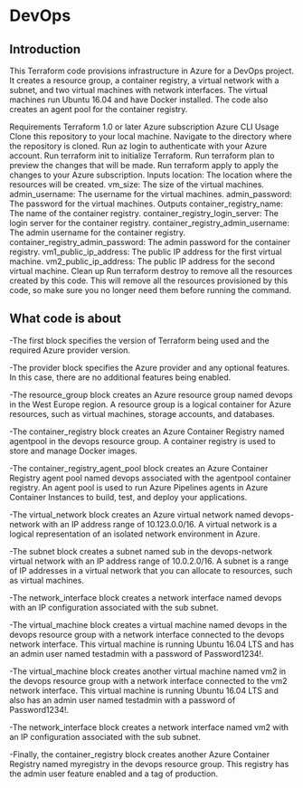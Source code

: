 
# DevOps



## Introduction


This Terraform code provisions infrastructure in Azure for a DevOps project. It creates a resource group, a container registry, a virtual network with a subnet, and two virtual machines with network interfaces. The virtual machines run Ubuntu 16.04 and have Docker installed. The code also creates an agent pool for the container registry.

Requirements
Terraform 1.0 or later
Azure subscription
Azure CLI
Usage
Clone this repository to your local machine.
Navigate to the directory where the repository is cloned.
Run az login to authenticate with your Azure account.
Run terraform init to initialize Terraform.
Run terraform plan to preview the changes that will be made.
Run terraform apply to apply the changes to your Azure subscription.
Inputs
location: The location where the resources will be created.
vm_size: The size of the virtual machines.
admin_username: The username for the virtual machines.
admin_password: The password for the virtual machines.
Outputs
container_registry_name: The name of the container registry.
container_registry_login_server: The login server for the container registry.
container_registry_admin_username: The admin username for the container registry.
container_registry_admin_password: The admin password for the container registry.
vm1_public_ip_address: The public IP address for the first virtual machine.
vm2_public_ip_address: The public IP address for the second virtual machine.
Clean up
Run terraform destroy to remove all the resources created by this code. This will remove all the resources provisioned by this code, so make sure you no longer need them before running the command.


## What code is about

-The first block specifies the version of Terraform being used and the required Azure provider version.

-The provider block specifies the Azure provider and any optional features. In this case, there are no additional features being enabled.

-The resource_group block creates an Azure resource group named devops in the West Europe region. A resource group is a logical container for Azure resources, such as virtual machines, storage accounts, and databases.

-The container_registry block creates an Azure Container Registry named agentpool in the devops resource group. A container registry is used to store and manage Docker images.

-The container_registry_agent_pool block creates an Azure Container Registry agent pool named devops associated with the agentpool container registry. An agent pool is used to run Azure Pipelines agents in Azure Container Instances to build, test, and deploy your applications.

-The virtual_network block creates an Azure virtual network named devops-network with an IP address range of 10.123.0.0/16. A virtual network is a logical representation of an isolated network environment in Azure.

-The subnet block creates a subnet named sub in the devops-network virtual network with an IP address range of 10.0.2.0/16. A subnet is a range of IP addresses in a virtual network that you can allocate to resources, such as virtual machines.

-The network_interface block creates a network interface named devops with an IP configuration associated with the sub subnet.

-The virtual_machine block creates a virtual machine named devops in the devops resource group with a network interface connected to the devops network interface. This virtual machine is running Ubuntu 16.04 LTS and has an admin user named testadmin with a password of Password1234!.

-The virtual_machine block creates another virtual machine named vm2 in the devops resource group with a network interface connected to the vm2 network interface. This virtual machine is running Ubuntu 16.04 LTS and also has an admin user named testadmin with a password of Password1234!.

-The network_interface block creates a network interface named vm2 with an IP configuration associated with the sub subnet.

-Finally, the container_registry block creates another Azure Container Registry named myregistry in the devops resource group. This registry has the admin user feature enabled and a tag of production.
